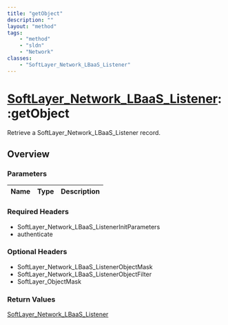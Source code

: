 ```yaml
---
title: "getObject"
description: ""
layout: "method"
tags:
    - "method"
    - "sldn"
    - "Network"
classes:
    - "SoftLayer_Network_LBaaS_Listener"
---
```

# [SoftLayer_Network_LBaaS_Listener](/reference/services/SoftLayer_Network_LBaaS_Listener)::getObject

Retrieve a SoftLayer_Network_LBaaS_Listener record.


## Overview 


### Parameters 
|Name | Type | Description |
| --- | --- | --- |


### Required Headers
* SoftLayer_Network_LBaaS_ListenerInitParameters
* authenticate

### Optional Headers
* SoftLayer_Network_LBaaS_ListenerObjectMask
* SoftLayer_Network_LBaaS_ListenerObjectFilter
* SoftLayer_ObjectMask

### Return Values
<a href='/reference/datatypes/SoftLayer_Network_LBaaS_Listener'>SoftLayer_Network_LBaaS_Listener </a>

